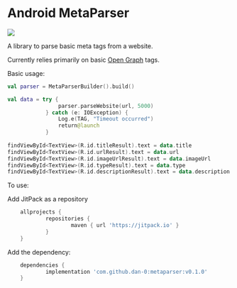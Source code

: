 # Android MetaParser

[![](https://jitpack.io/v/dan-0/metaparser.svg)](https://jitpack.io/#dan-0/metaparser)


A library to parse basic meta tags from a website.

Currently relies primarily on basic [Open Graph](http://ogp.me/#metadata) tags.

Basic usage:

```kotlin
val parser = MetaParserBuilder().build()

val data = try {
                parser.parseWebsite(url, 5000)
            } catch (e: IOException) {
                Log.e(TAG, "Timeout occurred")
                return@launch
            }
            
findViewById<TextView>(R.id.titleResult).text = data.title
findViewById<TextView>(R.id.urlResult).text = data.url
findViewById<TextView>(R.id.imageUrlResult).text = data.imageUrl
findViewById<TextView>(R.id.typeResult).text = data.type
findViewById<TextView>(R.id.descriptionResult).text = data.description
```

To use:

Add JitPack as a repository
```gradle
    allprojects {
            repositories {
                    maven { url 'https://jitpack.io' }
            }
    }
```

Add the dependency:
```gradle
    dependencies {
            implementation 'com.github.dan-0:metaparser:v0.1.0'
    }
```